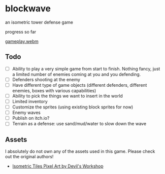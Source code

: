 # blockwave

an isometric tower defense game

progress so far

[gameplay.webm](https://github.com/user-attachments/assets/db78597a-5ef1-4e4f-8d26-97c4ba0a5957)

## Todo

- [ ] Ability to play a very simple game from start to finish. Nothing fancy, just a limited number of enemies coming at you and you defending. 
- [ ] Defenders shooting at the enemy
- [ ] Have different type of game objects (different defenders, different enemies, boxes with various capabilities)
- [ ] Ability to pick the things we want to insert in the world
- [ ] Limited inventory
- [ ] Customize the sprites (using existing block sprites for now)
- [ ] Enemy waves
- [ ] Publish on itch.io?
- [ ] Terrain as a defense: use sand/mud/water to slow down the wave

## Assets

I absolutely do not own any of the assets used in this game. Please check out the original authors! 

- [Isometric Tiles Pixel Art by Devil's Workshop](https://devilsworkshop.itch.io/isometric-tiles-pixel-art)